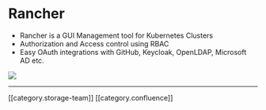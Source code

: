 # Rancher

* Rancher is a GUI Management tool for Kubernetes Clusters
* Authorization and Access control using RBAC
* Easy OAuth integrations with GitHub, Keycloak, OpenLDAP, Microsoft AD etc.

![](../../../../DevOps/devops-kn-hw2/images/storage)

***

\[\[category.storage-team]] \[\[category.confluence]]
